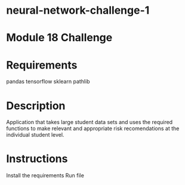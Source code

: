 # neural-network-challenge-1

# Module 18 Challenge

# Requirements

pandas
tensorflow
sklearn
pathlib

# Description 

Application that takes large student data sets and uses the required functions to make relevant and appropriate risk recomendations at the individual student level.  

# Instructions

Install the requirements
Run file

